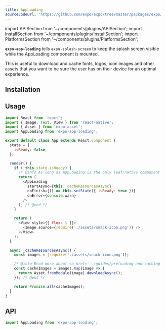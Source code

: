```yaml
---
title: AppLoading
sourceCodeUrl: 'https://github.com/expo/expo/tree/master/packages/expo/src/launch'
---
```


import APISection from '~/components/plugins/APISection';
import InstallSection from '~/components/plugins/InstallSection';
import PlatformsSection from '~/components/plugins/PlatformsSection';

**`expo-app-loading`** tells `expo-splash-screen` to keep the splash screen visible while the AppLoading component is mounted.

This is useful to download and cache fonts, logos, icon images and other assets that you want to be sure the user has on their device for an optimal experience.

<PlatformsSection android emulator ios simulator web />

## Installation

<InstallSection packageName="expo-app-loading" />

## Usage

<!-- prettier-ignore -->
```javascript
import React from 'react';
import { Image, Text, View } from 'react-native';
import { Asset } from 'expo-asset';
import AppLoading from 'expo-app-loading';

export default class App extends React.Component {
  state = {
    isReady: false,
  };

  render() {
    if (!this.state.isReady) {
      /* @info As long as AppLoading is the only leaf/native component that has been mounted, the loading screen will remain visible */
      return (
        <AppLoading
          startAsync={this._cacheResourcesAsync}
          onFinish={() => this.setState({ isReady: true })}
          onError={console.warn}
        />
      ); /* @end */
    }

    return (
      <View style={{ flex: 1 }}>
        <Image source={require('./assets/snack-icon.png')} />
      </View>
    );
  }

  async _cacheResourcesAsync() {
    const images = [require('./assets/snack-icon.png')];

    /* @info Read more about <a href='../guides/preloading-and-caching-assets.html'>Preloading and Caching Assets</a> */
    const cacheImages = images.map(image => {
      return Asset.fromModule(image).downloadAsync();
    }); /* @end */

    return Promise.all(cacheImages);
  }
}
```

## API

```js
import AppLoading from 'expo-app-loading';
```

<APISection packageName="expo-app-loading" apiName="AppLoading" />